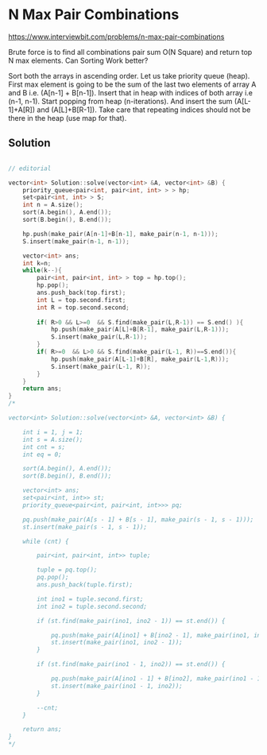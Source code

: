 # N Max Pair Combinations

https://www.interviewbit.com/problems/n-max-pair-combinations


Brute force is to find all combinations pair sum O(N Square) and return top N max elements.
Can Sorting Work better?


Sort both the arrays in ascending order.
Let us take priority queue (heap).
First max element is going to be the sum of the last two elements of array A and B i.e. (A[n-1] + B[n-1]).
Insert that in heap with indices of both array i.e (n-1, n-1).
Start popping from heap (n-iterations).
And insert the sum (A[L-1]+A[R]) and (A[L]+B[R-1]).
Take care that repeating indices should not be there in the heap (use map for that).

## Solution

```cpp

// editorial

vector<int> Solution::solve(vector<int> &A, vector<int> &B) {
    priority_queue<pair<int, pair<int, int> > > hp;
    set<pair<int, int> > S;
    int n = A.size();
    sort(A.begin(), A.end());
    sort(B.begin(), B.end());

    hp.push(make_pair(A[n-1]+B[n-1], make_pair(n-1, n-1)));
    S.insert(make_pair(n-1, n-1));

    vector<int> ans;
    int k=n;
    while(k--){
        pair<int, pair<int, int> > top = hp.top();
        hp.pop();
        ans.push_back(top.first);
        int L = top.second.first;
        int R = top.second.second;
        
        if( R>0 && L>=0  && S.find(make_pair(L,R-1)) == S.end() ){
            hp.push(make_pair(A[L]+B[R-1], make_pair(L,R-1)));
            S.insert(make_pair(L,R-1));
        }
        if( R>=0  && L>0 && S.find(make_pair(L-1, R))==S.end()){
            hp.push(make_pair(A[L-1]+B[R], make_pair(L-1,R)));
            S.insert(make_pair(L-1, R));
        }
    }
    return ans;
}
/*

vector<int> Solution::solve(vector<int> &A, vector<int> &B) {

    int i = 1, j = 1;
    int s = A.size();
    int cnt = s;
    int eq = 0;

    sort(A.begin(), A.end());
    sort(B.begin(), B.end());

    vector<int> ans;
    set<pair<int, int>> st;
    priority_queue<pair<int, pair<int, int>>> pq;

    pq.push(make_pair(A[s - 1] + B[s - 1], make_pair(s - 1, s - 1)));
    st.insert(make_pair(s - 1, s - 1));

    while (cnt) {

        pair<int, pair<int, int>> tuple;

        tuple = pq.top();
        pq.pop();
        ans.push_back(tuple.first);

        int ino1 = tuple.second.first;
        int ino2 = tuple.second.second;

        if (st.find(make_pair(ino1, ino2 - 1)) == st.end()) {

            pq.push(make_pair(A[ino1] + B[ino2 - 1], make_pair(ino1, ino2 - 1)));
            st.insert(make_pair(ino1, ino2 - 1));
        }

        if (st.find(make_pair(ino1 - 1, ino2)) == st.end()) {

            pq.push(make_pair(A[ino1 - 1] + B[ino2], make_pair(ino1 - 1, ino2)));
            st.insert(make_pair(ino1 - 1, ino2));
        }

        --cnt;
    }

    return ans;
}
*/
```